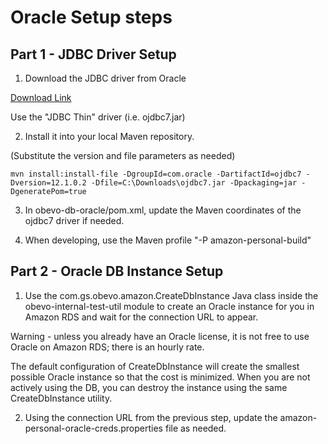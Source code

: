 # Oracle Setup steps

## Part 1 - JDBC Driver Setup
1) Download the JDBC driver from Oracle

[Download Link](http://www.oracle.com/technetwork/database/features/jdbc/index-091264.html)

Use the "JDBC Thin" driver (i.e. ojdbc7.jar)


2) Install it into your local Maven repository.

(Substitute the version and file parameters as needed)

```
mvn install:install-file -DgroupId=com.oracle -DartifactId=ojdbc7 -Dversion=12.1.0.2 -Dfile=C:\Downloads\ojdbc7.jar -Dpackaging=jar -DgeneratePom=true

```


3) In obevo-db-oracle/pom.xml, update the Maven coordinates of the ojdbc7 driver if needed.


4) When developing, use the Maven profile "-P amazon-personal-build"


## Part 2 - Oracle DB Instance Setup
1) Use the com.gs.obevo.amazon.CreateDbInstance Java class inside the obevo-internal-test-util module to create an Oracle
instance for you in Amazon RDS and wait for the connection URL to appear.

Warning - unless you already have an Oracle license, it is not free to use Oracle on Amazon RDS; there is an hourly rate.

The default configuration of CreateDbInstance will create the smallest possible Oracle instance so that the cost is minimized.
When you are not actively using the DB, you can destroy the instance using the same CreateDbInstance utility.


2) Using the connection URL from the previous step, update the amazon-personal-oracle-creds.properties file as needed.